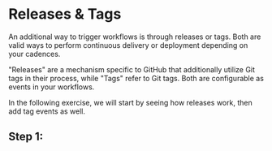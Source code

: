 # Releases & Tags
An additional way to trigger workflows is through releases or tags. Both are valid ways to perform continuous delivery or deployment depending on your cadences.

"Releases" are a mechanism specific to GitHub that additionally utilize Git tags in their process, while "Tags" refer to Git tags. Both are configurable as events in your workflows.

In the following exercise, we will start by seeing how releases work, then add tag events as well.

## Step 1: 